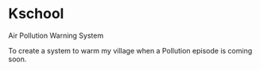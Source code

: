 # Kschool
Air Pollution Warning System

  To create a system to warm my village when a Pollution episode is coming soon.  
